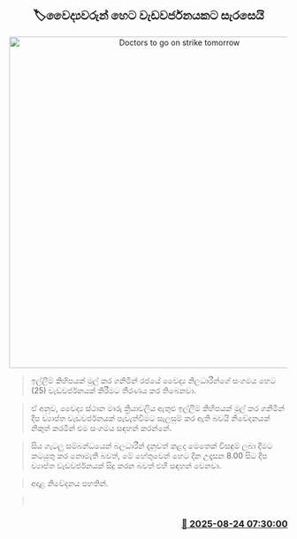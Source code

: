 <p align='center'><b><h2 align='center' title='Doctors to go on strike tomorrow'>🏷වෛද්‍යවරුන් හෙට වැඩවර්ජනයකට සැරසෙයි</h2></b></p>
<p align='center'><img src='https://helakuru.sgp1.cdn.digitaloceanspaces.com/esana/images/lib/doctor1[1].jpg' width='600' alt='Doctors to go on strike tomorrow'></p>

> ඉල්ලීම් කිහිපයක් මුල් කර ගනිමින් රජයේ වෛද්‍ය නිලධාරීන්ගේ සංගමය හෙට (25) වැඩවර්ජනයක් කිරීමට තීරණය කර තිබෙනවා.

> ඒ අනුව, වෛද්‍ය ස්ථාන මාරු ක්‍රියාවලිය ඇතුළු ඉල්ලීම් කිහිපයක් මුල් කර ගනිමින් දීප ව්‍යාප්ත වැඩවර්ජනයක් පැවැත්වීමට සැලසුම් කර ඇති බවයි නිවේදනයක් නිකුත් කරමින් එම සංගමය සඳහන් කරන්නේ.

> සිය ගැටලු සම්බන්ධයෙන් බලධාරීන් දැනුවත් කළද මෙතෙක් විසඳුම් ලබා දීමට කටයුතු කර නොමැති බවත්, මේ හේතුවෙන් හෙට දින උදෑසන 8.00 සිට දීප ව්‍යාප්ත වැඩවර්ජනයක් සිදු කරන බවත් එහි සඳහන් වෙනවා.

> අදාළ නිවේදනය පහතින්.

>  



<h3 align='right'><a href='https://www.helakuru.lk/esana/p/112994/'>📅 2025-08-24 07:30:00</a></h3>
